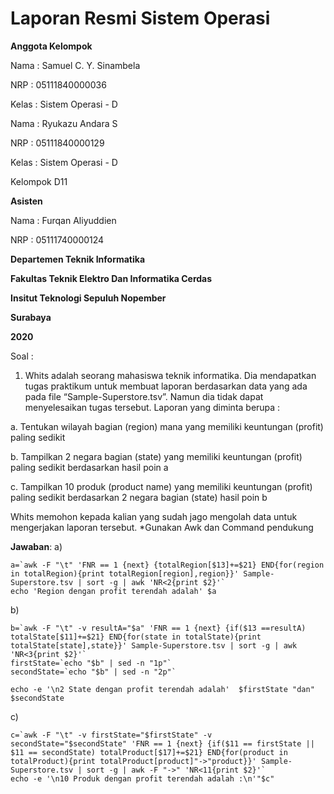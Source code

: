 # Laporan Resmi Sistem Operasi

**Anggota Kelompok**

Nama  : Samuel C. Y. Sinambela

NRP   : 05111840000036

Kelas : Sistem Operasi - D

Nama  : Ryukazu Andara S

NRP   : 05111840000129

Kelas : Sistem Operasi - D

Kelompok D11

**Asisten**

Nama  : Furqan Aliyuddien

NRP   : 05111740000124


**Departemen Teknik Informatika**

**Fakultas Teknik Elektro Dan Informatika Cerdas**

**Insitut Teknologi Sepuluh Nopember**

**Surabaya**

**2020**

Soal : 

1. Whits adalah seorang mahasiswa teknik informatika. Dia mendapatkan tugas praktikum
untuk membuat laporan berdasarkan data yang ada pada file “Sample-Superstore.tsv”.
Namun dia tidak dapat menyelesaikan tugas tersebut. Laporan yang diminta berupa :

a. Tentukan wilayah bagian (region) mana yang memiliki keuntungan (profit) paling
sedikit

b. Tampilkan 2 negara bagian (state) yang memiliki keuntungan (profit) paling
sedikit berdasarkan hasil poin a

c. Tampilkan 10 produk (product name) yang memiliki keuntungan (profit) paling
sedikit berdasarkan 2 negara bagian (state) hasil poin b

Whits memohon kepada kalian yang sudah jago mengolah data untuk mengerjakan
laporan tersebut.
*Gunakan Awk dan Command pendukung

**Jawaban**: 
a)

```
a=`awk -F "\t" 'FNR == 1 {next} {totalRegion[$13]+=$21} END{for(region in totalRegion){print totalRegion[region],region}}' Sample-Superstore.tsv | sort -g | awk 'NR<2{print $2}'`
echo 'Region dengan profit terendah adalah' $a
```

b)
```
b=`awk -F "\t" -v resultA="$a" 'FNR == 1 {next} {if($13 ==resultA) totalState[$11]+=$21} END{for(state in totalState){print totalState[state],state}}' Sample-Superstore.tsv | sort -g | awk 'NR<3{print $2}'`
firstState=`echo "$b" | sed -n "1p"`
secondState=`echo "$b" | sed -n "2p"`

echo -e '\n2 State dengan profit terendah adalah'  $firstState "dan" $secondState
```

c)
```
c=`awk -F "\t" -v firstState="$firstState" -v secondState="$secondState" 'FNR == 1 {next} {if($11 == firstState || $11 == secondState) totalProduct[$17]+=$21} END{for(product in totalProduct){print totalProduct[product]"->"product}}' Sample-Superstore.tsv | sort -g | awk -F "->" 'NR<11{print $2}'`
echo -e '\n10 Produk dengan profit terendah adalah :\n'"$c"
```




